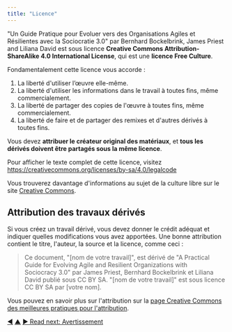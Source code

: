 ```yaml
---
title: "Licence"
---
```



"Un Guide Pratique pour Evoluer vers des Organisations Agiles et Résilientes avec la Sociocratie 3.0" par Bernhard Bockelbrink, James Priest and Liliana David est sous licence **Creative Commons Attribution-ShareAlike 4.0 International License**, qui est une **licence Free Culture**.

Fondamentalement cette licence vous accorde :

1. La liberté d'utiliser l’œuvre elle-même.
2. La liberté d'utiliser les informations dans le travail à toutes fins, même commercialement.
3. La liberté de partager des copies de l'œuvre à toutes fins, même commercialement.
4. La liberté de faire et de partager des remixes et d'autres dérivés à toutes fins.

Vous devez **attribuer le créateur original des matériaux**, et **tous les dérivés doivent être partagés sous la même licence**.

Pour afficher le texte complet de cette licence, visitez <https://creativecommons.org/licenses/by-sa/4.0/legalcode>

Vous trouverez davantage d'informations au sujet de la culture libre sur le site [Creative Commons](https://creativecommons.org/freeworks).

## Attribution des travaux dérivés

Si vous créez un travail dérivé, vous devez donner le crédit adéquat et indiquer quelles modifications vous avez apportées. Une bonne attribution contient le titre, l'auteur, la source et la licence, comme ceci :

> Ce document, "[nom de votre travail]", est dérivé de "A Practical Guide for Evolving Agile and Resilient Organizations with Sociocracy 3.0" par James Priest, Bernhard Bockelbrink et Liliana David publié sous CC BY SA. "[nom de votre travail]" est sous licence CC BY SA par [votre nom].

Vous pouvez en savoir plus sur l'attribution sur la [page Creative Commons des meilleures pratiques pour l'attribution](https://wiki.creativecommons.org/wiki/best_practices_for_attribution).

<div class="bottom-nav">
<a href="links.html" title="Back to: Liens">◀</a> <a href="appendix.html" title="Up: Annexe">▲</a> <a href="disclaimer.html" title="">▶ Read next: Avertissement</a>
</div>


<script type="text/javascript">
Mousetrap.bind('g n', function() {
    window.location.href = 'disclaimer.html';
    return false;
});
</script>

